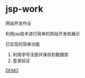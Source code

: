 # jsp-work
网站开发作业

利用jsp技术进行简单的网站开发和展示

已实现的简单功能

1. 利用学号注册并保存到数据库
2. 登录验证

[DEMO](http://123.56.29.170:8080/jsp-work/trylogin.jsp)
